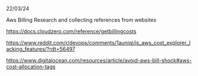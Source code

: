 22/03/24

Aws Billing Research and collecting references from websites

https://docs.cloudzero.com/reference/getbillingcosts

https://www.reddit.com/r/devops/comments/1auniqj/is_aws_cost_explorer_lacking_features/?rdt=56497

https://www.digitalocean.com/resources/article/avoid-aws-bill-shock#aws-cost-allocation-tags

